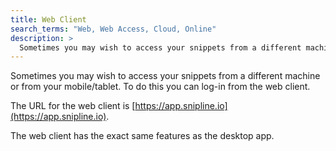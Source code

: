 ```yaml
---
title: Web Client
search_terms: "Web, Web Access, Cloud, Online"
description: >
  Sometimes you may wish to access your snippets from a different machine or from your mobile/tablet. To do this you can log-in from the web client.
---
```


Sometimes you may wish to access your snippets from a different machine or from your mobile/tablet. To do this you can log-in from the web client.

The URL for the web client is [https://app.snipline.io](https://app.snipline.io).

The web client has the exact same features as the desktop app.